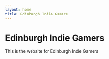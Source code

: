 ```yaml
---
layout: home
title: Edinburgh Indie Gamers
---
```


# Edinburgh Indie Gamers

This is the website for Edinburgh Indie Gamers
